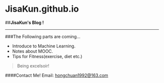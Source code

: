 # JisaKun.github.io
##**JisaKun's Blog !**
***
###The Following parts are coming...
* Introduce to Machine Learning.
* Notes about MOOC.
* Tips for Fitness(exercise, diet etc.)

>Being excelsoir!

####Contact Me!
Email: <hongchuan1992@163.com>
